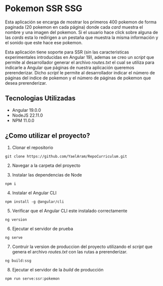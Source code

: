 # Pokemon SSR SSG

Esta aplicación se encarga de mostrar los primeros 400 pokemon de forma paginada (20 pokemon en cada página) donde
cada _card_ muestra el nombre y una imagen del pokemon. Si el usuario hace click sobre alguna de las _cards_ esta lo
redirigen a un pestaña que muestra la misma información y el sonido que este hace ese pokemon.

Esta aplicación tiene soporte para SSR (sin las caracteristicas experimentales introducidas en Angular 19), ademas
se creo un _script_ que permite al desarrollador generar el archivo _routes.txt_ el cual se utiliza para indicarle a
Angular que páginas de nuestra aplicación queremos prerenderizar. Dicho _script_ le permite al desarrollador indicar
el número de páginas del indice de pokemon y el número de páginas de pokemon que desea prerenderizar.

## Tecnologias Utilizadas

- Angular 19.0.0
- NodeJS 22.11.0
- NPM 11.0.0

## ¿Como utilizar el proyecto?

1. Clonar el repositorio

```
git clone https://github.com/YaelAram/RepoCurriculum.git
```

2. Navegar a la carpeta del proyecto

3. Instalar las dependencias de Node

```
npm i
```

4. Instalar el Angular CLI

```
npm install -g @angular/cli
```

5. Verificar que el Angular CLI este instalado correctamente

```
ng version
```

6. Ejecutar el servidor de prueba

```
ng serve
```

7. Contruir la version de produccion del proyecto utilizando el _script_ que genera el archivo _routes.txt_ con las rutas
   a prerenderizar.

```
ng build:ssg
```

8. Ejecutar el servidor de la _build_ de producción

```
npm run serve:ssr:pokemon
```
